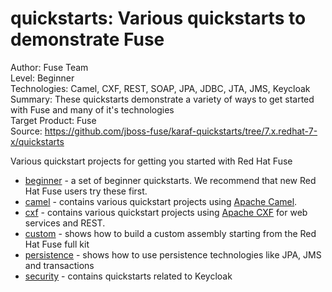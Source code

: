 quickstarts: Various quickstarts to demonstrate Fuse  
======================================================
Author: Fuse Team  
Level: Beginner  
Technologies: Camel, CXF, REST, SOAP, JPA, JDBC, JTA, JMS, Keycloak
Summary: These quickstarts demonstrate a variety of ways to get started with Fuse and many of it's technologies  
Target Product: Fuse  
Source: <https://github.com/jboss-fuse/karaf-quickstarts/tree/7.x.redhat-7-x/quickstarts>

Various quickstart projects for getting you started with Red Hat Fuse

* [beginner](beginner) - a set of beginner quickstarts. We recommend that new Red Hat Fuse users try these first.
* [camel](camel) - contains various quickstart projects using [Apache Camel](http://camel.apache.org).
* [cxf](cxf) - contains various quickstart projects using [Apache CXF](http://cxf.apache.org) for web services and REST.
* [custom](custom) - shows how to build a custom assembly starting from the Red Hat Fuse full kit
* [persistence](persistence) - shows how to use persistence technologies like JPA, JMS and transactions
* [security](security/keycloak) - contains quickstarts related to Keycloak
